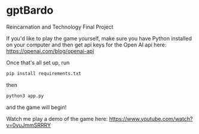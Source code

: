 # gptBardo
Reincarnation and Technology Final Project

If you'd like to play the game yourself, make sure you have Python installed on your computer and then get api keys for the Open AI api here:
https://openai.com/blog/openai-api

Once that's all set up, run 

```bash
pip install requirements.txt
```

then

```bash
python3 app.py
```

and the game will begin!

Watch me play a demo of the game here:
https://www.youtube.com/watch?v=0vuJmmSRRRY

